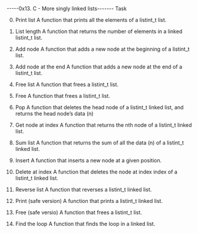 -----0x13. C - More singly linked lists-------
    Task 

0. Print list
A function that prints all the elements of a listint_t list.

1. List length
A function that returns the number of elements in a linked listint_t list.

2. Add node
A function that adds a new node at the beginning of a listint_t list.

3. Add node at the end
A function that adds a new node at the end of a listint_t list.

4. Free list
A function that frees a listint_t list.

5. Free
A function that frees a listint_t list.

6. Pop
A function that deletes the head node of a listint_t linked list, and returns the head node’s data (n)

7. Get node at index
A function that returns the nth node of a listint_t linked list.

8. Sum list
A function that returns the sum of all the data (n) of a listint_t linked list.

9. Insert
A function that inserts a new node at a given position.

10. Delete at index
A function that deletes the node at index index of a listint_t linked list.

11. Reverse list
A function that reverses a listint_t linked list.

12. Print (safe version)
A  function that prints a listint_t linked list.

13. Free (safe versio)
A function that frees a listint_t list.

14. Find the loop
A function that finds the loop in a linked list.
